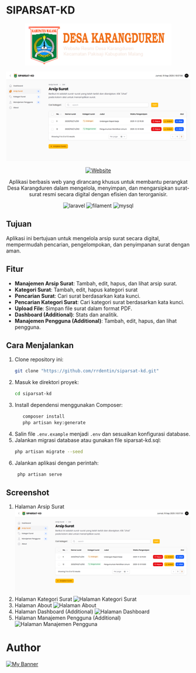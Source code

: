 # SIPARSAT-KD

<p align="center"><a href="https://siparsat-kd.daintyc.xyz" target="_blank"><img src="public/assets/bg.png" width="400" palt="SIPARSAT KD Logo"></a></p>

<div align="center">
    
  ![image](screenshots/ArsipSuratPage.png)

[![Website](https://img.shields.io/website?url=https%3A%2F%2Fsiparsat-kd.daintyc.xyz/%2F&up_message=Click%20Here%20%F0%9F%92%97&up_color=purple&style=social&logo=love&label=%E2%AD%90%20Check%20Out%20The%20Full%20Website)](https://siparsat-kd.daintyc.xyz/)

Aplikasi berbasis web yang dirancang khusus untuk membantu perangkat Desa Karangduren dalam mengelola, menyimpan, dan mengarsipkan surat-surat resmi secara digital dengan efisien dan terorganisir.

</div>

<div align="center">

![laravel](https://img.shields.io/badge/laravel-E34F26?style=for-the-badge&logo=laravel&logoColor=white)
![filament](https://img.shields.io/badge/filament-1572B6?style=for-the-badge&logo=filament&logoColor=white)
![mysql](https://img.shields.io/badge/mysql-F7DF1E?style=for-the-badge&logo=mysql&logoColor=black)</div>


## Tujuan

Aplikasi ini bertujuan untuk mengelola arsip surat secara digital, mempermudah pencarian, pengelompokan, dan penyimpanan
surat dengan aman.

## Fitur

- **Manajemen Arsip Surat**: Tambah, edit, hapus, dan lihat arsip surat.
- **Kategori Surat**: Tambah, edit, hapus kategori surat
- **Pencarian Surat**: Cari surat berdasarkan kata kunci.
-  **Pencarian Kategori Surat**: Cari kategori surat berdasarkan kata kunci.
- **Upload File**: Simpan file surat dalam format PDF.
- **Dashboard (Additional)**: Stats dan analitik.
- **Manajemen Pengguna (Additional)**: Tambah, edit, hapus, dan lihat pengguna.

## Cara Menjalankan

1. Clone repository ini:
   ```bash
   git clone "https://github.com/rrdentin/siparsat-kd.git"
   ```
2. Masuk ke direktori proyek:
   ```bash
   cd siparsat-kd
   ```
3. Install dependensi menggunakan Composer:
    ```bash
       composer install
       php artisan key:generate
    ```
4. Salin file `.env.example` menjadi `.env` dan sesuaikan konfigurasi database.
5. Jalankan migrasi database atau gunakan file siparsat-kd.sql:
   ```bash
   php artisan migrate --seed
   ```
6. Jalankan aplikasi dengan perintah:
   ```bash
    php artisan serve
    ```
   
## Screenshot
1. Halaman Arsip Surat
   ![Halaman Arsip Surat](screenshots/ArsipSuratPage.png)
2. Halaman Kategori Surat
   ![Halaman Kategori Surat](screenshots/KategoriSuratPage.png)
3. Halaman About
   ![Halaman About](screenshots/AboutPage.png)
4. Halaman Dashboard (Additional)
   ![Halaman Dashboard](screenshots/DashboardPage.png)
5. Halaman Manajemen Pengguna (Additional)
   ![Halaman Manajemen Pengguna](screenshots/ManajemenPenggunaPage.png)


# Author
<p align=”center”>

<a href="https://www.daintycube.my.id/" target="_blank">
  <img src="https://github.com/rrdentin/rrdentin/blob/main/assets/github.comrrdentin.png?raw=true" alt="My Banner" style="max-width: 100%; height: auto;" />
</a>
</p>
